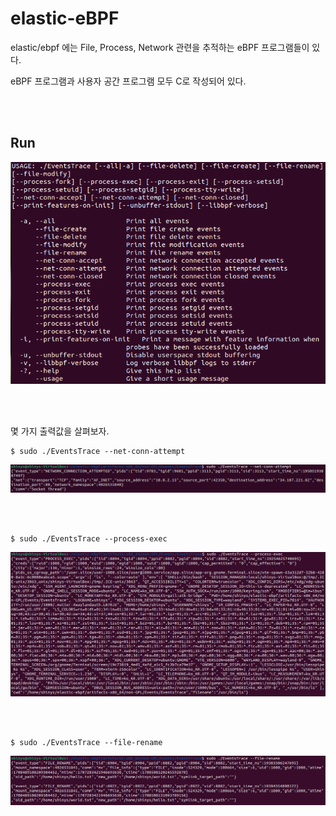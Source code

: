 # elastic-eBPF

elastic/ebpf 에는 File, Process, Network 관련을 추적하는 eBPF 프로그램들이 있다.

eBPF 프로그램과 사용자 공간 프로그램 모두 C로 작성되어 있다.

<br></br>

## Run

<img src="../../.picture/elastic-man.PNG" />

<br></br>

몇 가지 출력값을 살펴보자.

```
$ sudo ./EventsTrace --net-conn-attempt
```
<img src="../../.picture/elastic--net-conn-attempt-출력화면.PNG" />

<br></br>

```
$ sudo ./EventsTrace --process-exec
```
<img src="../../.picture/elastic--process-exec-출력화면.PNG" />

<br></br>

```
$ sudo ./EventsTrace --file-rename
```
<img src="../../.picture/elastic-file-rename-출력화면.PNG" />
